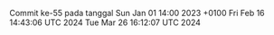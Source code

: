 Commit ke-55 pada tanggal Sun Jan 01 14:00 2023 +0100
Fri Feb 16 14:43:06 UTC 2024
Tue Mar 26 16:12:07 UTC 2024
